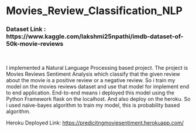# Movies_Review_Classification_NLP

<h3>Dataset Link : https://www.kaggle.com/lakshmi25npathi/imdb-dataset-of-50k-movie-reviews</h3>
<br>



I implemented a Natural Language Processing based project. The project is Movies Reviews Sentiment Analysis which classify that the given review about the movie is a positive review or a negative review. So i train my model on the movies reviews dataset and use that model for implement end to end application. End-to-end means i deployed this model using the Python Framework flask on the localhost. And also deploy on the heroku. So i used naive-bayes algorithm to train my model, this is probability based algorithm.
<br>

Heroku Deployed Link: https://predicitngmoviesentiment.herokuapp.com/

